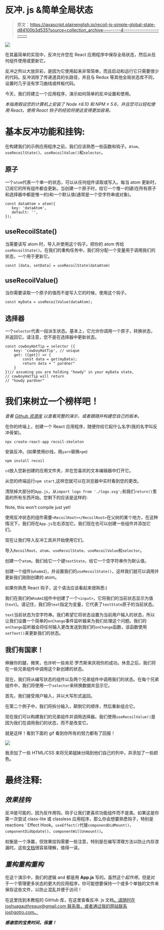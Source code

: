 # 反冲. js &简单全局状态

> 原文：<https://javascript.plainenglish.io/recoil-js-simple-global-state-d84100b3d535?source=collection_archive---------4----------------------->

![](img/39fd538afd9d47ace6d4cec3a838238d.png)

在其最简单的实现中，反冲允许您在 React 应用程序中保存全局状态，然后从任何组件使用或更新它。

反冲之所以大放异彩，是因为它使用起来非常简单，而且启动和运行它只需要很少的代码。反冲消除了传递道具的长路径，并且与 Redux 等其他全局状态库不同，设置时几乎没有学习曲线或样板代码。

今天，我们将建立一个应用程序，演示如何简单的反冲设置和使用。

*本指南假设您的计算机上安装了 Node ≥8.10 和 NPM ≥ 5.6，并且您可以轻松使用 React。使用 React 钩子的经验将使这变得更加容易。*

# 基本反冲功能和挂钩:

在构建我们的示例应用程序之前，我们应该熟悉一些函数和钩子。`Atom`、`useRecoilState()`、`useRecoilValue()`和`selector`。

## **原子**

一个`atom`代表一个单一的状态，可以从任何组件读取或写入。每当 atom 更新时，订阅它的所有组件都会更新。当创建一个原子时，给它一个惟一的键(在所有原子和选择器中都是惟一的)和一个默认值(通常是一个空字符串或对象)。

```
const dataAtom = atom({
   key: 'dataAtom',
   default: '',
});
```

## **useRecoilState()**

当需要读写 atom 时，导入并使用这个钩子。把你的 atom 传给`useRecoilState()`。在我们的重构任务中，我们将分配一个变量用于调用我们的状态，一个用于更新它。

`const [data, setData] = useRecoilState(dataAtom)`

## **useRecoilValue()**

当你需要读取一个原子的值而不是写入它的时候，使用这个钩子。

`const myData = useRecoilValue(dataAtom);`

## **选择器**

一个`selector`代表一段派生状态。基本上，它允许你调用一个原子，转换状态，并返回它。请注意，您不是在选择器中更新状态。

```
const cowboyHatTip = selector ({
    key: 'cowboyHatTip', // unique
    get: ({get}) => {
        const data = get(myData);
        return data + " pardner"
    }
})// assuming you are holding "howdy" in your myData state, 
// cowboyHatTip will return
// "howdy pardner" 
```

# 我们来树立一个榜样吧！

*查看* [*Github 资源库*](https://github.com/Josh-Gotro/Recoil_Tutorial) *以查看完整的演示，或者跟随并构建您自己的版本。*

在你的终端上，创建一个 React 应用程序，随便你给它起什么名字(我的名字叫反冲骨架)。

```
npx create-react-app recoil-skeleton
```

安装反冲。(如果使用纱线，用`yarn`替换`npm`)

```
npm install recoil
```

`cd`放入您新创建的应用文件夹，并在您喜欢的文本编辑器中打开它。

从您的终端运行`npm start`,这样您就可以在浏览器中实时看到您的更改。

清除掉大部分的`App.js`，从`import logo from './logo.svg';`和我们`return()`里面的所有东西开始。您剩下的应该是这样的:

Note, this won’t compile just yet!

使用反冲状态的组件需要`<RecoilRoot></RecoilRoot>`在父树的某个地方，在这种情况下，我们将在`App.js`左右添加它。我们现在也可以创建一些组件并添加它们。

现在让我们导入反冲工具并开始使用它们。

导入`RecoilRoot`、`atom`、`useRecoilState`、`useRecoilValue`和`selector`。

创建一个`atom`。我们给它一个键`textState`，给它一个空字符串作为默认值。

创建一个组件(`whoAmI`)，并设置我们的`useRecoilState()`，这样我们就可以调用并更新我们刚刚创建的 atom。

如果你熟悉 React 钩子，这个语法应该看起来很熟悉:)

我们在我们的`WhoAmI`组件中创建了一个`<input>`，它将我们的当前状态显示为值(`text`)。请记住，我们将`text`指定为变量，它代表了`textState`原子的当前状态。

`text`当前状态为空字符串。我们希望它将状态设置为当前用户输入的状态，所以让我们设置一个简单的`onChange`事件监听器来为我们处理这个问题。我们的`onChange`监听器会将任何输入更改发送到我们的`onChange`函数，该函数使用`setText()`来更新我们的状态。

## 我们有国家！

伸展你的腿，微笑，也许听一些肯尼·罗杰斯来庆祝你的成功。休息之后，我们将在一些兄弟组件中调用这个新创建的状态。

现在，我们将从编写状态的组件以及两个兄弟组件中调用我们的状态。在每个兄弟组件中，我们将使用一个`selector`来转换数据并显示它。

首先，我们接受用户输入，并以大写形式返回。

在第二个例子中，我们将拆分输入，颠倒它的顺序，然后重新组合它。

现在我们可以构建我们的兄弟组件并调用选择器。我们使用`useRecoilValue()`是因为我们在调用我们的状态，而不是改变它。

就是这样！看到下面的 gif 看到你所有的努力都有了回报！

![](img/8f299cae21f2e80d273057d79962bd07.png)

我添加了一些 HTML/CSS 来将兄弟姐妹分隔到他们自己的列中，并添加了一些颜色。

# 最终注释:

## ***效果挂钩***

反冲是可能的，因为反作用钩。钩子让我们更喜欢功能组件而不是类。如果这是你第一次尝试 class-lite 或 classless 应用程序，那么你会想要熟悉钩子，特别是 reactions ' Effect Hook。`useEffect()`代替`componendDidMount()`、`componentDidUpdate()`、`componentWillUnmount()`。

权衡是一个净赢，但效果挂钩需要一些注意，特别是在编写清理方法以防止内存泄漏时。这些[文档](https://reactjs.org/docs/hooks-effect.html)很容易理解，值得一读。

## ***重构重构重构***

在这个演示中，我们的逻辑 and 都是用 **App.js** 写的。虽然这个*起作用*，但是对于一个管理更多状态的更大的应用程序，你可能想要保持一个或多个单独的文件来保存这些文件，以防止混乱并便于访问！

在这里找到本教程的 GitHub 库，在这里查看反冲. js 文档[。请随时在 joshuagauthreaux@gmail.com 联系我，或者通过我的网站联系 joshgotro.com。](https://recoiljs.org/docs/introduction/getting-started)

***感谢您的宝贵时间，保重！***